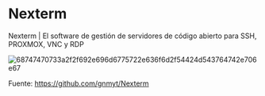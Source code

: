 # Nexterm
Nexterm | El software de gestión de servidores de código abierto para SSH, PROXMOX, VNC y RDP

![68747470733a2f2f692e696d6775722e636f6d2f54424d543764742e706e67](https://github.com/user-attachments/assets/f2825cda-eba6-4e30-af8c-ab631c9311b3)

Fuente: https://github.com/gnmyt/Nexterm
